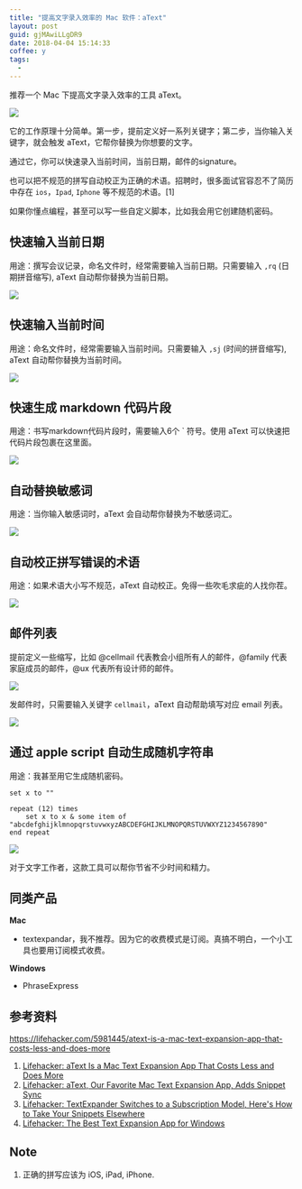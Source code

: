 ```yaml
---
title: "提高文字录入效率的 Mac 软件：aText"
layout: post
guid: gjMAwiLLgDR9
date: 2018-04-04 15:14:33
coffee: y
tags:
  -
---
```


推荐一个 Mac 下提高文字录入效率的工具 aText。

![](/media/files/2018/2018-04-04-aText.png)

它的工作原理十分简单。第一步，提前定义好一系列关键字；第二步，当你输入关键字，就会触发 aText，它帮你替换为你想要的文字。

通过它，你可以快速录入当前时间，当前日期，邮件的signature。

也可以把不规范的拼写自动校正为正确的术语。招聘时，很多面试官容忍不了简历中存在 `ios`，`Ipad`, `Iphone` 等不规范的术语。[1]

如果你懂点编程，甚至可以写一些自定义脚本，比如我会用它创建随机密码。

## 快速输入当前日期

用途：撰写会议记录，命名文件时，经常需要输入当前日期。只需要输入 `,rq` (日期拼音缩写), aText 自动帮你替换为当前日期。

![](/media/files/2018/2018-04-04_14-19-15.gif)

## 快速输入当前时间

用途：命名文件时，经常需要输入当前时间。只需要输入 `,sj` (时间的拼音缩写), aText 自动帮你替换为当前时间。

![](/media/files/2018/2018-04-04_14-22-59.gif)

## 快速生成 markdown 代码片段

用途：书写markdown代码片段时，需要输入6个 \` 符号。使用 aText 可以快速把代码片段包裹在这里面。

![](/media/files/2018/2018-04-04_14-25-06.gif)

## 自动替换敏感词

用途：当你输入敏感词时，aText 会自动帮你替换为不敏感词汇。

![](/media/files/2018/2018-04-04_14-29-05.gif)

## 自动校正拼写错误的术语

用途：如果术语大小写不规范，aText 自动校正。免得一些吹毛求疵的人找你茬。

![](/media/files/2018/2018-04-04_14-32-41.gif)


## 邮件列表

提前定义一些缩写，比如 @cellmail 代表教会小组所有人的邮件，@family 代表家庭成员的邮件，@ux 代表所有设计师的邮件。

![](/media/files/2018/2018-04-04_14-48-19.png)

发邮件时，只需要输入关键字 `cellmail`，aText 自动帮助填写对应 email 列表。

![](/media/files/2018/2018-04-04_14-42-08.gif)

## 通过 apple script 自动生成随机字符串

用途：我甚至用它生成随机密码。

```
set x to ""

repeat (12) times
    set x to x & some item of "abcdefghijklmnopqrstuvwxyzABCDEFGHIJKLMNOPQRSTUVWXYZ1234567890"
end repeat
```

![](/media/files/2018/2018-04-04_14-12-03.gif)

对于文字工作者，这款工具可以帮你节省不少时间和精力。

## 同类产品

**Mac**

- textexpandar，我不推荐。因为它的收费模式是订阅。真搞不明白，一个小工具也要用订阅模式收费。

**Windows**

- PhraseExpress

## 参考资料

https://lifehacker.com/5981445/atext-is-a-mac-text-expansion-app-that-costs-less-and-does-more

1. [Lifehacker: aText Is a Mac Text Expansion App That Costs Less and Does More](https://lifehacker.com/5981445/atext-is-a-mac-text-expansion-app-that-costs-less-and-does-more)
2. [Lifehacker: aText, Our Favorite Mac Text Expansion App, Adds Snippet Sync](https://lifehacker.com/5985127/atext-our-favorite-mac-text-expansion-app-adds-snippet-sync)
3. [Lifehacker: TextExpander Switches to a Subscription Model, Here's How to Take Your Snippets Elsewhere](https://lifehacker.com/textexpander-switches-to-a-subscription-model-heres-ho-1769109710)
4. [Lifehacker: The Best Text Expansion App for Windows](https://lifehacker.com/5844126/the-best-text-expansion-app-for-windows)

## Note

1. 正确的拼写应该为 iOS, iPad, iPhone.
